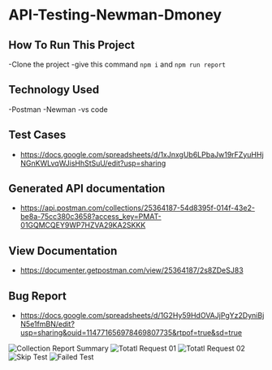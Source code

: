 # API-Testing-Newman-Dmoney

## How To Run This Project
-Clone the project
-give this command ``` npm i ``` and ``` npm run report ```

## Technology Used
-Postman
-Newman
-vs code

## Test Cases
- https://docs.google.com/spreadsheets/d/1xJnxgUb6LPbaJw19rFZyuHHjNGnKWLvqWJisHhStSuU/edit?usp=sharing

## Generated API documentation
- https://api.postman.com/collections/25364187-54d8395f-014f-43e2-be8a-75cc380c3658?access_key=PMAT-01GQMCQEY9WP7HZVA29KA2SKKK

## View Documentation
- https://documenter.getpostman.com/view/25364187/2s8ZDeSJ83

## Bug Report
- https://docs.google.com/spreadsheets/d/1G2Hy59HdOVAJjPgYz2DyniBjN5e1fmBN/edit?usp=sharing&ouid=114771656978469807735&rtpof=true&sd=true

![Collection Report Summary](https://user-images.githubusercontent.com/83439797/214835869-b624912d-4964-4bbd-bfcc-faabeae1fe3c.PNG)
![Totatl Request 01](https://user-images.githubusercontent.com/83439797/214835968-bc114808-ccc8-45b0-90d6-327ecc5a78ae.PNG)
![Totatl Request 02](https://user-images.githubusercontent.com/83439797/214835993-2ce2582e-0539-4138-a9b7-b21af668562b.PNG)
![Skip Test](https://user-images.githubusercontent.com/83439797/214836167-c0c7e683-c7cb-400e-ae12-e89f2c338c2f.PNG)
![Failed Test](https://user-images.githubusercontent.com/83439797/214836165-edbd8f10-23b7-4104-a7a7-2f50350391df.PNG)
